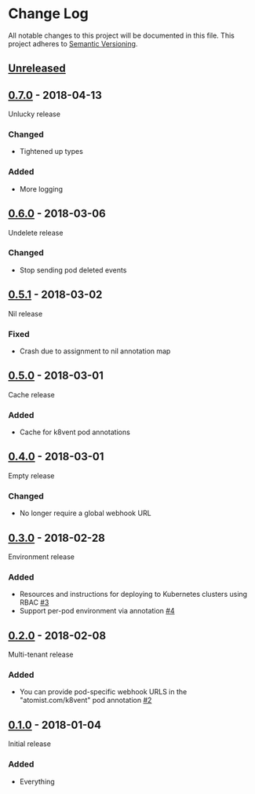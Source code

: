 # Change Log

All notable changes to this project will be documented in this file.
This project adheres to [Semantic Versioning](http://semver.org/).

## [Unreleased]

[Unreleased]: https://github.com/atomist/k8vent/compare/0.7.0...HEAD

## [0.7.0][] - 2018-04-13

[0.7.0]: https://github.com/atomist/k8vent/compare/0.6.0...0.7.0

Unlucky release

### Changed

-   Tightened up types

### Added

-   More logging

## [0.6.0][] - 2018-03-06

[0.6.0]: https://github.com/atomist/k8vent/compare/0.5.0...0.6.0

Undelete release

### Changed

-   Stop sending pod deleted events

## [0.5.1][] - 2018-03-02

[0.5.1]: https://github.com/atomist/k8vent/compare/0.5.0...0.5.1

Nil release

### Fixed

-   Crash due to assignment to nil annotation map

## [0.5.0][] - 2018-03-01

[0.5.0]: https://github.com/atomist/k8vent/compare/0.4.0...0.5.0

Cache release

### Added

-   Cache for k8vent pod annotations

## [0.4.0][] - 2018-03-01

[0.4.0]: https://github.com/atomist/k8vent/compare/0.3.0...0.4.0

Empty release

### Changed

-   No longer require a global webhook URL

## [0.3.0][] - 2018-02-28

[0.3.0]: https://github.com/atomist/k8vent/compare/0.2.0...0.3.0

Environment release

### Added

-   Resources and instructions for deploying to Kubernetes clusters
    using RBAC [#3][3]
-   Support per-pod environment via annotation [#4][4]

[3]: https://github.com/atomist/k8vent/issues/3
[4]: https://github.com/atomist/k8vent/issues/4

## [0.2.0][] - 2018-02-08

[0.2.0]: https://github.com/atomist/k8vent/compare/0.1.0...0.2.0

Multi-tenant release

### Added

-   You can provide pod-specific webhook URLS in the
    "atomist.com/k8vent" pod annotation [#2][2]

[2]: https://github.com/atomist/k8vent/issues/2

## [0.1.0][] - 2018-01-04

[0.1.0]: https://github.com/atomist/k8vent/tree/0.1.0

Initial release

### Added

-  Everything
